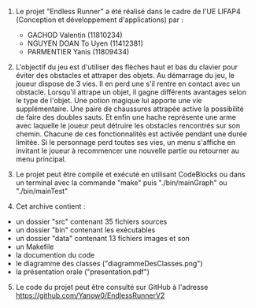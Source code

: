 1. Le projet "Endless Runner" a été réalisé dans le cadre de l'UE LIFAP4 (Conception et développement d'applications) par :
    - GACHOD Valentin (11810234)
    - NGUYEN DOAN To Uyen (11412381)
    - PARMENTIER Yanis (11809434)

2. L'objectif du jeu est d'utiliser des flèches haut et bas du clavier pour éviter des obstacles et attraper des objets.
Au démarrage du jeu, le joueur dispose de 3 vies. Il en perd une s'il rentre en contact avec un obstacle.
Lorsqu'il attrape un objet, il gagne différents avantages selon le type de l'objet. Une potion magique lui apporte une vie supplémentaire. Une paire de chaussures attrapée active la possibilité de faire des doubles sauts. Et enfin une hache représente une arme avec laquelle le joueur peut détruire les obstacles rencontrés sur son chemin. Chacune de ces fonctionnalités est activée pendant une durée limitée.
Si le personnage perd toutes ses vies, un menu s'affiche en invitant le joueur à recommencer une nouvelle partie ou retourner au menu principal.

3. Le projet peut être compilé et exécuté en utilisant CodeBlocks ou dans un terminal avec la commande "make" puis "./bin/mainGraph" ou "./bin/mainTest"

4. Cet archive contient :
- un dossier "src" contenant 35 fichiers sources
- un dossier "bin" contenant les exécutables
- un dossier "data" contenant 13 fichiers images et son
- un Makefile
- la documention du code
- le diagramme des classes ("diagrammeDesClasses.png")
- la présentation orale ("presentation.pdf")

5. Le code du projet peut être consulté sur GitHub à l'adresse https://github.com/Yanow0/EndlessRunnerV2
